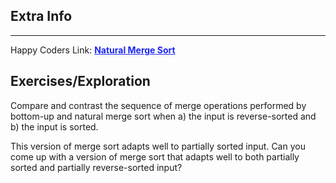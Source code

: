 
<style>
a:link {
    color: #1e28f0;
}
a:visited{
    color: #3c1478;
}
a:hover{
    color: #1e288c;
}
</style>

## Extra Info

-----

Happy Coders Link: [**Natural Merge Sort**][HCLink]


[HCLink]: https://www.happycoders.eu/algorithms/merge-sort/#Natural_Merge_Sort


## Exercises/Exploration

Compare and contrast the sequence of merge operations performed by
bottom-up and natural merge sort when a) the input is reverse-sorted and
b) the input is sorted.

This version of merge sort adapts well to partially sorted input. Can
you come up with a version of merge sort that adapts well to both
partially sorted and partially reverse-sorted input?

